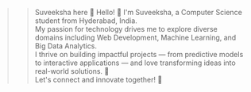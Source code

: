 >> Suveeksha here 👋
Hello! 👋 I'm Suveeksha, a Computer Science student from Hyderabad, India.  
My passion for technology drives me to explore diverse domains including Web Development, Machine Learning, and Big Data Analytics.  
I thrive on building impactful projects — from predictive models to interactive applications — and love transforming ideas into real-world solutions. 🚀    
Let's connect and innovate together! 🌟

